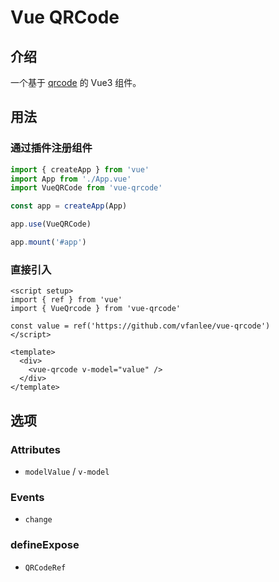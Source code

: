 # Vue QRCode

## 介绍

一个基于 [qrcode](https://www.npmjs.com/package/qrcode) 的 Vue3 组件。

## 用法

### 通过插件注册组件

```js
import { createApp } from 'vue'
import App from './App.vue'
import VueQRCode from 'vue-qrcode'

const app = createApp(App)

app.use(VueQRCode)

app.mount('#app')
```

### 直接引入

```vue
<script setup>
import { ref } from 'vue'
import { VueQrcode } from 'vue-qrcode'

const value = ref('https://github.com/vfanlee/vue-qrcode')
</script>

<template>
  <div>
    <vue-qrcode v-model="value" />
  </div>
</template>
```

## 选项

### Attributes

- `modelValue` / `v-model`

### Events

- `change`

### defineExpose

- `QRCodeRef`
